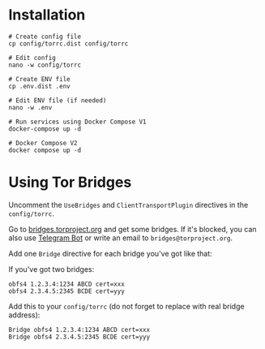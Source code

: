 # Installation

```shell
# Create config file
cp config/torrc.dist config/torrc

# Edit config
nano -w config/torrc

# Create ENV file
cp .env.dist .env

# Edit ENV file (if needed)
nano -w .env

# Run services using Docker Compose V1
docker-compose up -d

# Docker Compose V2
docker compose up -d
```

# Using Tor Bridges

Uncomment the `UseBridges` and `ClientTransportPlugin` directives in the `config/torrc`.

Go to [bridges.torproject.org](https://bridges.torproject.org/bridges?transport=obfs4) and get some bridges. If it's blocked, you can also use [Telegram Bot](https://t.me/GetBridgesBot) or write an email to `bridges@torproject.org`.

Add one `Bridge` directive for each bridge you've got like that:

If you've got two bridges:
```
obfs4 1.2.3.4:1234 ABCD cert=xxx
obfs4 2.3.4.5:2345 BCDE cert=yyy
```

Add this to your `config/torrc` (do not forget to replace with real bridge address):
```
Bridge obfs4 1.2.3.4:1234 ABCD cert=xxx
Bridge obfs4 2.3.4.5:2345 BCDE cert=yyy
```
